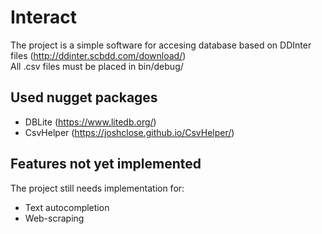 # Interact
The project is a simple software for accesing database based on DDInter files (http://ddinter.scbdd.com/download/)<br />
All .csv files must be placed in bin/debug/

## Used nugget packages
- DBLite (https://www.litedb.org/)
- CsvHelper (https://joshclose.github.io/CsvHelper/)

## Features not yet implemented
The project still needs implementation for:
- Text autocompletion
- Web-scraping
